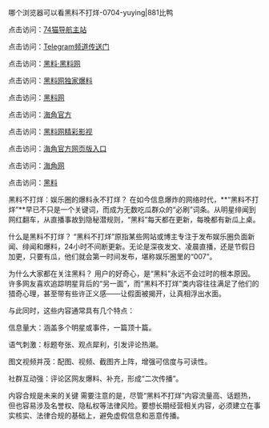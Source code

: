 哪个浏览器可以看黑料不打烊-0704-yuying|881比鸭

点击访问：<a href="https://74mao.com/">74猫导航主站</a>

点击访问：<a href="https://74mao.com/">Telegram频道传送门</a>

点击访问：<a href="https://heiliaolvzlu3.pages.dev">黑料·黑料网</a>

点击访问：<a href="https://heiliaoyvnrda.pages.dev">黑料网独家爆料</a>

点击访问：<a href="https://haef.pages.dev/">黑料网</a>

点击访问：<a href="https://gdas.pages.dev/">海角官方</a>

点击访问：<a href="https://sdfsh.pages.dev/">黑料网精彩影视</a>

点击访问：<a href="https://sdbsd.pages.dev/">海角官方网页版入口</a>

点击访问：<a href="https://ert-6he.pages.dev/">海角网</a>

点击访问：<a href="https://gbs-3wd.pages.dev/">黑料</a>

黑料不打烊：娱乐圈的爆料永不打烊？
在如今信息爆炸的网络时代，**“黑料不打烊”**早已不只是一个关键词，而成为无数吃瓜群众的“必刷”词条。从明星绯闻到网红翻车，从直播事故到隐秘潜规则，“黑料”每天都在更新，每晚都有新瓜上桌。

什么是黑料不打烊？
“黑料不打烊”原指某些网站或博主专注于发布娱乐圈负面新闻、绯闻和爆料，24小时不间断更新。无论是深夜发文、凌晨直播，还是节假日加更，只要有瓜，他们就会第一时间发布，堪称娱乐圈里的“007”。

为什么大家都在关注黑料？
用户的好奇心，是“黑料”永远不会过时的根本原因。许多网友喜欢追踪明星背后的“另一面”，而“黑料不打烊”类内容往往满足了他们的猎奇心理，甚至带有些许正义感——让假面被揭开，让真相浮出水面。

与此同时，这些内容通常具有几个特点：

信息量大：涵盖多个明星或事件，一篇顶十篇。

语气刺激：标题夸张、观点犀利，引发评论热潮。

图文视频并茂：配图、视频、截图齐上阵，增强可信度与可读性。

社群互动强：评论区网友爆料、补充，形成“二次传播”。

内容合规是未来的关键
需要注意的是，尽管“黑料不打烊”内容流量高、话题热，但也容易涉及名誉权、隐私权等法律风险。要想长期经营相关内容，必须建立在事实核实、法律合规的基础上，避免虚假信息和恶意传播。
